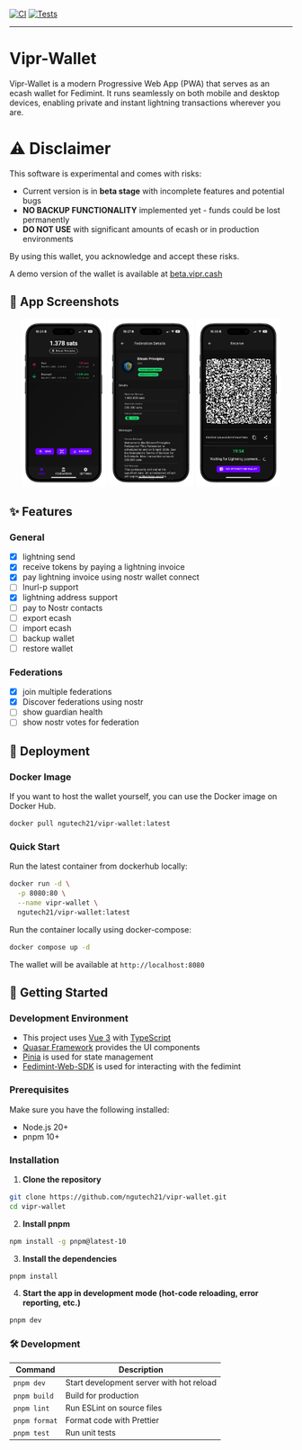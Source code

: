 [![CI](https://github.com/ngutech21/vipr-wallet/actions/workflows/ci.yaml/badge.svg)](https://github.com/ngutech21/vipr-wallet/actions/workflows/ci.yaml)
[![Tests](https://github.com/ngutech21/vipr-wallet/actions/workflows/test.yaml/badge.svg)](https://github.com/ngutech21/vipr-wallet/actions/workflows/test.yaml)

---

# Vipr-Wallet

Vipr-Wallet is a modern Progressive Web App (PWA) that serves as an ecash wallet for Fedimint. It runs seamlessly on both mobile and desktop devices, enabling private and instant lightning transactions wherever you are.

# ⚠️ Disclaimer

This software is experimental and comes with risks:

- Current version is in **beta stage** with incomplete features and potential bugs
- **NO BACKUP FUNCTIONALITY** implemented yet - funds could be lost permanently
- **DO NOT USE** with significant amounts of ecash or in production environments

By using this wallet, you acknowledge and accept these risks.

A demo version of the wallet is available at [beta.vipr.cash](https://beta.vipr.cash)

## 📱 App Screenshots

<div align="center">
  <img src="./public/screenshots/Home-iphone.png" alt="Dashboard" width="30%" />
  <img src="./public/screenshots/Federation-Details-iphone.png" alt="Federation Details" width="30%" />
  <img src="./public/screenshots/Receive-iphone.png" alt="Receive Payment" width="30%" />
</div>

## ✨ Features

### General

- [x] lightning send
- [x] receive tokens by paying a lightning invoice
- [x] pay lightning invoice using nostr wallet connect
- [ ] lnurl-p support
- [x] lightning address support
- [ ] pay to Nostr contacts
- [ ] export ecash
- [ ] import ecash
- [ ] backup wallet
- [ ] restore wallet

### Federations

- [x] join multiple federations
- [x] Discover federations using nostr
- [ ] show guardian health
- [ ] show nostr votes for federation

## 🐳 Deployment

### Docker Image

If you want to host the wallet yourself, you can use the Docker image on Docker Hub.

```bash
docker pull ngutech21/vipr-wallet:latest
```

### Quick Start

Run the latest container from dockerhub locally:

```bash
docker run -d \
  -p 8080:80 \
  --name vipr-wallet \
  ngutech21/vipr-wallet:latest
```

Run the container locally using docker-compose:

```bash
docker compose up -d
```

The wallet will be available at `http://localhost:8080`

## 🚀 Getting Started

### Development Environment

- This project uses [Vue 3](https://v3.vuejs.org/) with [TypeScript](https://www.typescriptlang.org/)
- [Quasar Framework](https://quasar.dev/) provides the UI components
- [Pinia](https://pinia.vuejs.org/) is used for state management
- [Fedimint-Web-SDK](https://github.com/fedimint/fedimint-web-sdk) is used for interacting with the fedimint

### Prerequisites

Make sure you have the following installed:

- Node.js 20+
- pnpm 10+

### Installation

1. **Clone the repository**

```bash
git clone https://github.com/ngutech21/vipr-wallet.git
cd vipr-wallet
```

2. **Install pnpm**

```bash
npm install -g pnpm@latest-10
```

3. **Install the dependencies**

```bash
pnpm install
```

4.  **Start the app in development mode (hot-code reloading, error reporting, etc.)**

```bash
pnpm dev
```

### 🛠️ Development

| Command       | Description                              |
| ------------- | ---------------------------------------- |
| `pnpm dev`    | Start development server with hot reload |
| `pnpm build`  | Build for production                     |
| `pnpm lint`   | Run ESLint on source files               |
| `pnpm format` | Format code with Prettier                |
| `pnpm test`   | Run unit tests                           |
